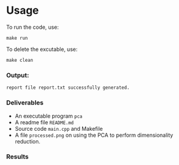 # Usage

To run the code, use:

```
make run
```

To delete the excutable, use:

```
make clean
```

### Output:

```
report file report.txt successfully generated.
```

### Deliverables

- An executable program `pca`
- A readme file `README.md`
- Source code `main.cpp` and Makefile
- A file `processed.png` on using the PCA to perform dimensionality reduction.

### Results
